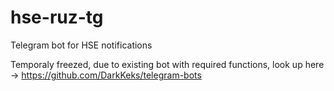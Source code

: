 # hse-ruz-tg
Telegram bot for HSE notifications

Temporaly freezed, due to existing bot with required functions, look up here -> https://github.com/DarkKeks/telegram-bots
